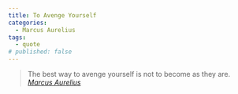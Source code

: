 ```yaml
---
title: To Avenge Yourself
categories:
  - Marcus Aurelius
tags:
  - quote
# published: false
---
```


> The best way to avenge yourself is not to become as they are.
> <cite><a href="https://en.wikipedia.org/wiki/Marcus_Aurelius">Marcus Aurelius</a></cite>